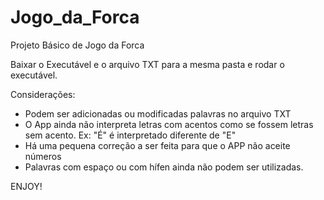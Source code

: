 # Jogo_da_Forca
Projeto Básico de Jogo da Forca

Baixar o Executável e o arquivo TXT para a mesma pasta e rodar o executável.

Considerações:
- Podem ser adicionadas ou modificadas palavras no arquivo TXT
- O App ainda não interpreta letras com acentos como se fossem letras sem acento. Ex: "É" é interpretado diferente de "E"
- Há uma pequena correção a ser feita para que o APP não aceite números
- Palavras com espaço ou com hífen ainda não podem ser utilizadas.

ENJOY!
